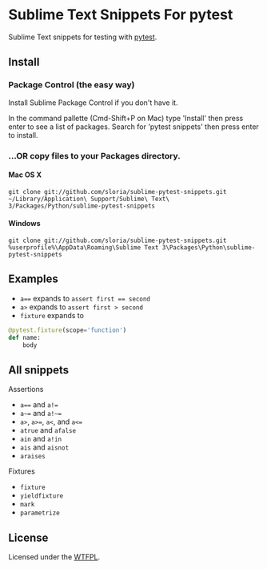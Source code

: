 Sublime Text Snippets For pytest
===========================================

Sublime Text snippets for testing with [pytest](http://pytest.org/latest/).

Install
-------

### Package Control (the easy way)


Install Sublime Package Control if you don't have it.

In the command pallette (Cmd-Shift+P on Mac) type 'Install' then press enter to see a list of packages. Search for 'pytest snippets' then press enter to install.

### ...OR copy files to your Packages directory.


#### Mac OS X
    git clone git://github.com/sloria/sublime-pytest-snippets.git ~/Library/Application\ Support/Sublime\ Text\ 3/Packages/Python/sublime-pytest-snippets

#### Windows
    git clone git://github.com/sloria/sublime-pytest-snippets.git %userprofile%\AppData\Roaming\Sublime Text 3\Packages\Python\sublime-pytest-snippets


Examples
--------

- `a==` expands to `assert first == second`
- `a>` expands to `assert first > second`
- `fixture` expands to 

```python
@pytest.fixture(scope='function')
def name:
    body
```

All snippets
------------

Assertions

- `a==` and `a!=`
- `a~=` and `a!~=`
- `a>`, `a>=`, `a<`, and `a<=`
- `atrue` and `afalse`
- `ain` and `a!in`
- `ais` and `aisnot`
- `araises`

Fixtures

- `fixture`
- `yieldfixture`
- `mark`
- `parametrize`

License
-------

Licensed under the [WTFPL](http://www.wtfpl.net/).
